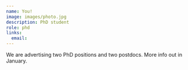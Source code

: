 ```yaml
---
name: You!
image: images/photo.jpg
description: PhD student
role: phd
links:
  email: 
---
```


We are advertising two PhD positions and two postdocs. More info out in January.
